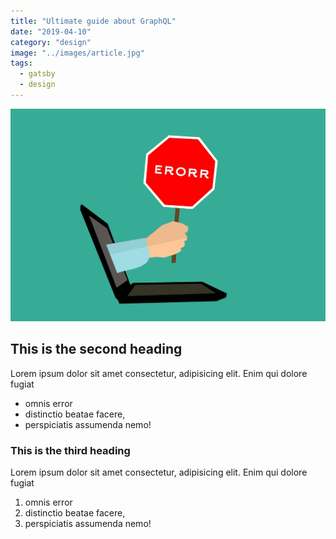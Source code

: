 ```yaml
---
title: "Ultimate guide about GraphQL"
date: "2019-04-10"
category: "design"
image: "../images/article.jpg"
tags:
  - gatsby
  - design
---
```


![article](../images/mistake.jpg)

## This is the second heading

Lorem ipsum dolor sit amet consectetur, adipisicing elit. Enim qui dolore fugiat

- omnis error
- distinctio beatae facere,
- perspiciatis assumenda nemo!

### This is the third heading

Lorem ipsum dolor sit amet consectetur, adipisicing elit. Enim qui dolore fugiat

1. omnis error
2. distinctio beatae facere,
3. perspiciatis assumenda nemo!
